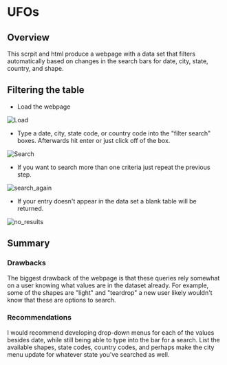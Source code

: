 # UFOs

## Overview

This scrpit and html produce a webpage with a data set that filters automatically based on changes in the search bars for 
date, city, state, country, and shape.

## Filtering the table

- Load the webpage

![Load](https://user-images.githubusercontent.com/90660790/144742496-09146df1-21f3-484f-b118-71cb33292584.PNG)

- Type a date, city, state code, or country code into the "filter search" boxes. Afterwards hit enter or just click off of the box.

![Search](https://user-images.githubusercontent.com/90660790/144742504-c7683ec0-8f40-4766-893d-d5a0307e784f.PNG)


- If you want to search more than one criteria just repeat the previous step.

![search_again](https://user-images.githubusercontent.com/90660790/144742511-9876718f-8bc0-4fe5-9aa0-54d462a241ca.PNG)


- If your entry doesn't appear in the data set a blank table will be returned.

![no_results](https://user-images.githubusercontent.com/90660790/144742518-2a205f86-e8ca-4a2f-959f-6981e4045cc8.PNG)


## Summary

### Drawbacks

The biggest drawback of the webpage is that these queries rely somewhat on a user knowing what values are in the dataset already.
For example, some of the shapes are "light" and "teardrop" a new user likely wouldn't know that these are options to search.

### Recommendations

I would recommend developing drop-down menus for each of the values besides date, while still being able to type into the bar for a search.
List the available shapes, state codes, country codes, and perhaps make the city menu update for whatever state you've searched as well. 



